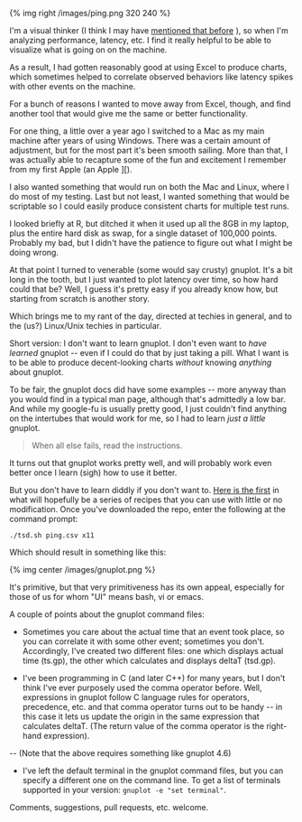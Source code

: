 {% img right /images/ping.png 320 240 %} 

I'm a visual thinker (I think I may have [mentioned that before](http://btorpey.github.io/blog/2014/04/29/a-picture-is-worth-1k-words/) ),
so when I'm analyzing performance, latency, etc. I find it really helpful to be
able to visualize what is going on on the machine. 

As a result, I had gotten
reasonably good at using Excel to produce charts, which sometimes helped to correlate observed
behaviors like latency spikes with other events on the machine.

For a bunch of reasons I wanted to move away from Excel, though, and find
another tool that would give me the same or better functionality.

<!--more-->

For one thing, a little over a year ago I switched to a Mac as my main machine
after years of using Windows. There was a certain amount of adjustment, but for
the most part it's been smooth sailing. More than that, I was actually able to
recapture some of the fun and excitement I remember from my first Apple (an
Apple ][).

I also wanted something that would run on both the Mac and Linux, where I do
most of my testing. Last but not least, I wanted something that would be
scriptable so I could easily produce consistent charts for multiple test runs.

I looked briefly at R, but ditched it when it used up all the 8GB in my laptop,
plus the entire hard disk as swap, for a single dataset of 100,000 points.
Probably my bad, but I didn't have the patience to figure out what I might be
doing wrong.

At that point I turned to venerable (some would say crusty) gnuplot. It's a bit
long in the tooth, but I just wanted to plot latency over time, so how hard
could that be? Well, I guess it's pretty easy if you already know how, but
starting from scratch is another story.

Which brings me to my rant of the day, directed at techies in general, and to the
(us?) Linux/Unix techies in particular.

Short version: I don't want to learn gnuplot. I don't even want to *have
learned* gnuplot -- even if I could do that by just taking a pill. What I want
is to be able to produce decent-looking charts *without* knowing *anything*
about gnuplot.

To be fair, the gnuplot docs did have some examples -- more anyway than you
would find in a typical man page, although that's admittedly a low bar. And
while my google-fu is usually pretty good, I just couldn't find anything on the
intertubes that would work for me, so I had to learn *just a little* gnuplot.

> When all else fails, read the instructions.

It turns out that gnuplot works pretty well, and will probably work even better
once I learn (sigh) how to use it better.

But you don't have to learn diddly if you don't want to. [Here is the first](<https://github.com/btorpey/latency-utils.git>) in
what will hopefully be a series of recipes that you can use with little or no
modification.  Once you've downloaded the repo, enter the following at the command prompt:

`./tsd.sh ping.csv x11`

Which should result in something like this:

{% img center /images/gnuplot.png %} 

It's primitive, but that very primitiveness has its own appeal, especially for
those of us for whom "UI" means bash, vi or emacs.

A couple of points about the gnuplot command files:

-   Sometimes you care about the actual time that an event took place, so you
can correlate it with some other event; sometimes you don't. Accordingly, I've
created two different files: one which displays actual time (ts.gp), the other
which calculates and displays deltaT (tsd.gp).

-   I've been programming in C (and later C++) for many years, but I don't think
I've ever purposely used the comma operator before. Well, expressions in gnuplot
follow C language rules for operators, precedence, etc. and that comma operator
turns out to be handy -- in this case it lets us 
update the origin in the same expression that calculates deltaT.
(The return value of the comma
operator is the right-hand expression).

-- (Note that the above requires something like gnuplot 4.6)


-   I've left the default terminal in the gnuplot command files, but you can 
specify a different one on the command line.  To get a list of terminals supported 
in your version:
`gnuplot -e "set terminal"`.

Comments, suggestions, pull requests, etc. welcome.